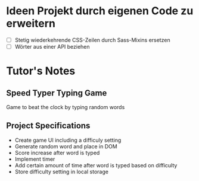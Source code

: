 # Ideen Projekt durch eigenen Code zu erweitern
- [ ] Stetig wiederkehrende CSS-Zeilen durch Sass-Mixins ersetzen
- [ ] Wörter aus einer API beziehen

# Tutor's Notes

## Speed Typer Typing Game

Game to beat the clock by typing random words

## Project Specifications

- Create game UI including a difficuly setting
- Generate random word and place in DOM
- Score increase after word is typed
- Implement timer
- Add certain amount of time after word is typed based on difficulty
- Store difficulty setting in local storage
